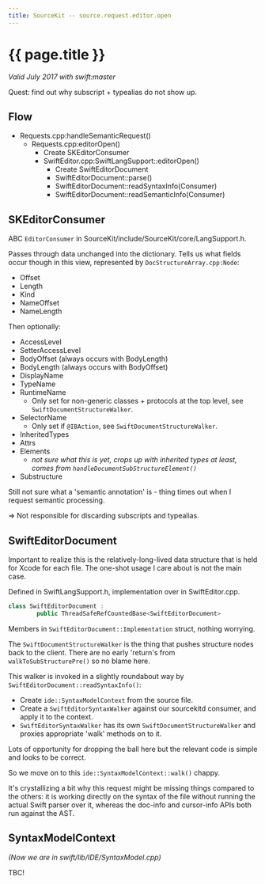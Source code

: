 ```yaml
---
title: SourceKit -- source.request.editor.open
---
```

# {{ page.title }}

*Valid July 2017 with swift:master*

Quest: find out why subscript + typealias do not show up.

## Flow

* Requests.cpp:handleSemanticRequest()
    * Requests.cpp:editorOpen()
        * Create SKEditorConsumer
        * SwiftEditor.cpp:SwiftLangSupport::editorOpen()
            * Create SwiftEditorDocument
            * SwiftEditorDocument::parse()
            * SwiftEditorDocument::readSyntaxInfo(Consumer)
            * SwiftEditorDocument::readSemanticInfo(Consumer)

## SKEditorConsumer

ABC `EditorConsumer` in SourceKit/include/SourceKit/core/LangSupport.h.

Passes through data unchanged into the dictionary.  Tells us what fields occur
though in this view, represented by `DocStructureArray.cpp:Node`:
* Offset
* Length
* Kind
* NameOffset
* NameLength 

Then optionally:
* AccessLevel
* SetterAccessLevel
* BodyOffset (always occurs with BodyLength)
* BodyLength (always occurs with BodyOffset)
* DisplayName
* TypeName
* RuntimeName
    * Only set for non-generic classes + protocols at the top level, see
      `SwiftDocumentStructureWalker`.
* SelectorName
    * Only set if `@IBAction`, see `SwiftDocumentStructureWalker`.
* InheritedTypes
* Attrs
* Elements
    * *not sure what this is yet, crops up with inherited types at least,
      comes from `handleDocumentSubStructureElement()`*
* Substructure

Still not sure what a 'semantic annotation' is - thing times out when I request
semantic processing.

=> Not responsible for discarding subscripts and typealias.

## SwiftEditorDocument

Important to realize this is the relatively-long-lived data structure that is
held for Xcode for each file.  The one-shot usage I care about is not the main
case.

Defined in SwiftLangSupport.h, implementation over in SwiftEditor.cpp.
```c++
class SwiftEditorDocument :
        public ThreadSafeRefCountedBase<SwiftEditorDocument>
```
Members in `SwiftEditorDocument::Implementation` struct, nothing worrying.

The `SwiftDocumentStructureWalker` is the thing that pushes structure nodes
back to the client.  There are no early 'return's from `walkToSubStructurePre()`
so no blame here.

This walker is invoked in a slightly roundabout way by
`SwiftEditorDocument::readSyntaxInfo()`:
* Create `ide::SyntaxModelContext` from the source file.
* Create a `SwiftEditorSyntaxWalker` against our sourcekitd consumer, and apply
  it to the context.
* `SwiftEditorSyntaxWalker` has its own `SwiftDocumentStructureWalker` and
  proxies appropriate 'walk' methods on to it.

Lots of opportunity for dropping the ball here but the relevant code is simple
and looks to be correct.

So we move on to this `ide::SyntaxModelContext::walk()` chappy.

It's crystallizing a bit why this request might be missing things compared to
the others: it is working directly on the syntax of the file without running the
actual Swift parser over it, whereas the doc-info and cursor-info APIs both run
against the AST.

## SyntaxModelContext

<i>(Now we are in swift/lib/IDE/SyntaxModel.cpp)</i>

TBC!
